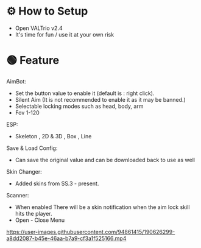 # ⚙ How to Setup
- Open VALTrio v2.4
- It's time for fun / use it at your own risk
# 🟢 Feature
AimBot:
- Set the button value to enable it (default is : right click).
- Silent Aim (It is not recommended to enable it as it may be banned.)
- Selectable locking modes such as head, body, arm
- Fov 1-120

ESP:
- Skeleton , 2D & 3D , Box , Line

Save & Load Config:
- Can save the original value and can be downloaded back to use as well

Skin Changer:
- Added skins from SS.3 - present.

Scanner:
- When enabled There will be a skin notification when the aim lock skill hits the player.
- Open - Close Menu

https://user-images.githubusercontent.com/94861415/190626299-a8dd2087-b45e-46aa-b7a9-cf3a1f525166.mp4
